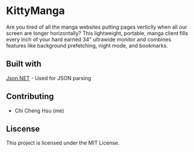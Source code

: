 # KittyManga

Are you tired of all the manga websites putting pages verticlly when all our screen are longer horizontally? 
This lightweight, portable, manga client fills every inch of your hard earned 34" ultrawide monitor and combines features like background prefetching, night mode, and bookmarks. 

## Built with
[Json.NET](https://www.newtonsoft.com/json) - Used for JSON parsing

## Contributing

- Chi Cheng Hsu (me)

## Liscense
This project is licensed under the MIT License. 